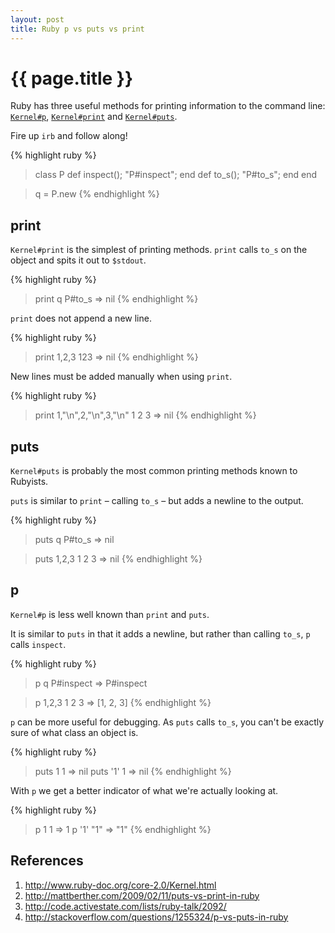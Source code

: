 ```yaml
---
layout: post
title: Ruby p vs puts vs print
---
```


# {{ page.title }}

Ruby has three useful methods for printing information to the command line:
[`Kernel#p`](http://ruby-doc.org/core-2.0/Kernel.html#method-i-p), [`Kernel#print`](http://ruby-doc.org/core-2.0/Kernel.html#method-i-print) and [`Kernel#puts`](http://ruby-doc.org/core-2.0/Kernel.html#method-i-puts).

Fire up `irb` and follow along!

{% highlight ruby %}
> class P
>   def inspect(); "P#inspect"; end
>   def to_s(); "P#to_s"; end
> end

> q = P.new
{% endhighlight %}

## print

`Kernel#print` is the simplest of printing methods. `print` calls `to_s` on the
object and spits it out to `$stdout`.

{% highlight ruby %}
> print q
P#to_s => nil
{% endhighlight %}

`print` does not append a new line.

{% highlight ruby %}
> print 1,2,3
123 => nil
{% endhighlight %}

New lines must be added manually when using `print`.

{% highlight ruby %}
> print 1,"\n",2,"\n",3,"\n"
1
2
3
 => nil
{% endhighlight %}

## puts

`Kernel#puts` is probably the most common printing methods known to Rubyists.

`puts` is similar to `print` – calling `to_s` – but adds a newline to the output.

{% highlight ruby %}
> puts q
P#to_s
 => nil

> puts 1,2,3
1
2
3
 => nil
{% endhighlight %}

## p

`Kernel#p` is less well known than `print` and `puts`.

It is similar to `puts` in that it adds a newline, but rather than calling `to_s`, `p` calls `inspect`.

{% highlight ruby %}
> p q
P#inspect
 => P#inspect

> p 1,2,3
1
2
3
=> [1, 2, 3]
{% endhighlight %}

`p` can be more useful for debugging. As `puts` calls `to_s`, you can't be exactly sure of what class an object is.

{% highlight ruby %}
> puts 1
1
=> nil
> puts '1'
1
=> nil
{% endhighlight %}

With `p` we get a better indicator of what we're actually looking at.

{% highlight ruby %}
> p 1
1
=> 1
> p '1'
"1"
=> "1"
{% endhighlight %}

## References

1. <http://www.ruby-doc.org/core-2.0/Kernel.html>
1. <http://mattberther.com/2009/02/11/puts-vs-print-in-ruby>
1. <http://code.activestate.com/lists/ruby-talk/2092/>
1. <http://stackoverflow.com/questions/1255324/p-vs-puts-in-ruby>
